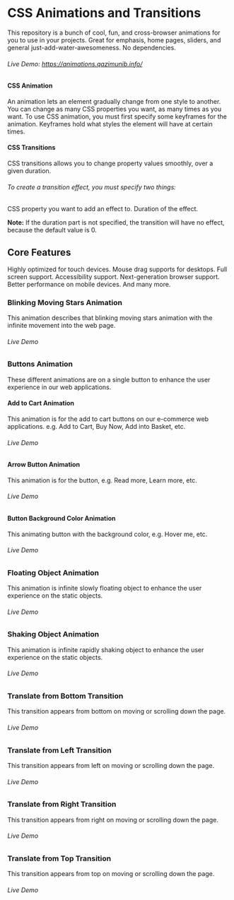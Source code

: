 # CSS Animations and Transitions
This repository is a bunch of cool, fun, and cross-browser animations for you to use in your projects. Great for emphasis, home pages, sliders, and general just-add-water-awesomeness. No dependencies.
###### Live Demo: https://animations.qazimunib.info/

#### CSS Animation
An animation lets an element gradually change from one style to another. You can change as many CSS properties you want, as many times as you want. To use CSS animation, you must first specify some keyframes for the animation. Keyframes hold what styles the element will have at certain times.

#### CSS Transitions
CSS transitions allows you to change property values smoothly, over a given duration. 

###### To create a transition effect, you must specify two things:

CSS property you want to add an effect to.
Duration of the effect.

**Note:** If the duration part is not specified, the transition will have no effect, because the default value is 0.

## Core Features
Highly optimized for touch devices.
Mouse drag supports for desktops.
Full screen support.
Accessibility support.
Next-generation browser support.
Better performance on mobile devices.
And many more.

### Blinking Moving Stars Animation
This animation describes that blinking moving stars animation with the infinite movement into the web page.

###### Live Demo

### Buttons Animation
These different animations are on a single button to enhance the user experience in our web applications.

#### Add to Cart Animation
This animation is for the add to cart buttons on our e-commerce web applications. e.g. Add to Cart, Buy Now, Add into Basket, etc.

###### Live Demo

#### Arrow Button Animation
This animation is for the button, e.g. Read more, Learn more, etc.

###### Live Demo


#### Button Background Color Animation
This animating button with the background color, e.g. Hover me, etc.

###### Live Demo

### Floating Object Animation
This animation is infinite slowly floating object to enhance the user experience on the static objects.

###### Live Demo 

### Shaking Object Animation
This animation is infinite rapidly shaking object to enhance the user experience on the static objects.

###### Live Demo 

### Translate from Bottom Transition
This transition appears from bottom on moving or scrolling down the page.

###### Live Demo 

### Translate from Left Transition
This transition appears from left on moving or scrolling down the page.

###### Live Demo 

### Translate from Right Transition
This transition appears from right on moving or scrolling down the page.

###### Live Demo 

### Translate from Top Transition
This transition appears from top on moving or scrolling down the page.

###### Live Demo 





